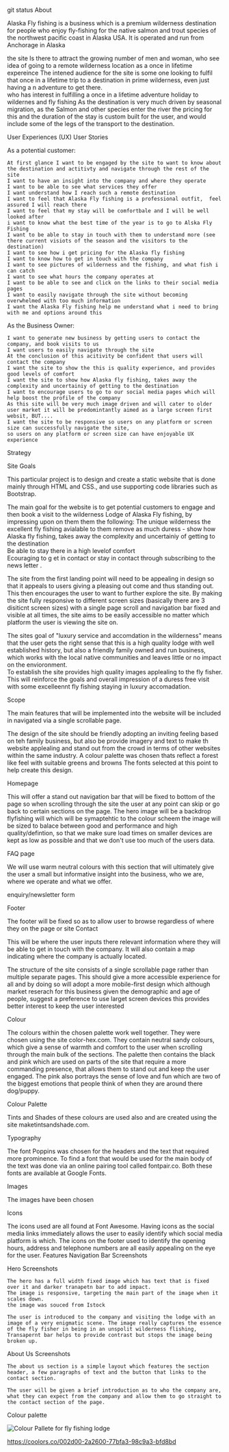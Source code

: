 git status 
About

Alaska Fly fishing is a business which is a premium wilderness destination for people who enjoy fly-fishing for the native salmon and trout species of the northwest pacific coast in Alaska USA. It is operated and run from Anchorage in Alaska    

the site Is there to attract the growing number of men and woman, who see idea of going to a remote wilderness location as a once in lifetime expereince 
The intened audience for the site is some one looking to fulfil that once in a lifetime trip to a destination in prime wilderness, even just having a n adventure to get there.  
who has interest in fulfilling a once in a lifetime adventure holiday to wildernes and fly fishing 
As the destination is very much driven by seasonal migration, as the Salmon and other species enter the river the pricing for this and the duration of the stay is custom built for the user, and would include some of the legs of the transport to the destination.    

User Experiences (UX)
User Stories

As a potential customer:

    At first glance I want to be engaged by the site to want to know about the destination and actitivty and navigate through the rest of the site
    I want to have an insight into the company and where they operate
    I want to be able to see what services they offer
    I want understand how I reach such a remote destination
    I want to feel that Alaska Fly fishing is a professional outfit,  feel assured I will reach there
    I want to feel that my stay will be comfortbale and I will be well looked after  
    i want to know what the best time of the year is to go to Alska Fly Fishing
    I want to be able to stay in touch with them to understand more (see there current visiots of the season and the visitors to the destination) 
    I want to see how i get pricing for the Alaska fly fishing 
    I want to know how to get in touch with the company
    I want to see pictures of wilderness and the fishing, and what fish i can catch 
    I want to see what hours the company operates at
    I want to be able to see and click on the links to their social media pages
    I want to easily navigate through the site without becoming overwhelmed with too much information
    I want the Alaska Fly fishing help me understand what i need to bring with me and options around this
    

As the Business Owner:

    I want to generate new business by getting users to contact the company, and book visits to us 
    I want users to easily navigate through the site 
    At the conclusion of this acitivity be confident that users will contact the company
    I want the site to show the this is quality experience, and provides good levels of comfort 
    I want the site to show how Alaska fly fishing, takes away the complexity and uncertainiy of getting to the destination   
    I want to encourage users to go to our social media pages which will help boost the profile of the company
    As this site will be very much image driven and will cater to older user market it will be predomintantly aimed as a large screen first websit, BUT....
    I want the site to be responsive so users on any platform or screen size can successfully navigate the site,
    so users on any platform or screen size can have enjoyable UX experience  


Strategy

Site Goals

This particular project is to design and create a static website that is done mainly through HTML and CSS., and use supporting code libraries such as Bootstrap. 

The main goal for the website is to get potential customers to engage and then book a visit to the wilderness Lodge of Alaska Fly fishing, by impressing upon on them them the following: 
    The unique wilderness
    the excellent fly fishing avialable to them
    remove as much duress - show how Alaska fly fishing, takes away the complexity and uncertainiy of getting to the destination   
    Be able to stay there in a high levelof  comfort  
    Ecouraging to g et in contact or stay in contact through subscribing to the news letter . 

The site from the first landing point will need to be appealing in design so that it appeals to users giving a pleasing out come and thus standing out. This then encourages the user to want to further explore the site. By making the site fully responsive to different screen sizes (basically there are 3 disiticnt screen sizes) with a single page scroll and navigation bar fixed and visible at all times, the site aims to be easily accessible no matter which platform the user is viewing the site on.

The sites goal of "luxury service and accomdation in the wilderness" means that the user gets the right sense that this is a high quality lodge with well established history, but also a friendly family owned and run business, which works with the local native communities and leaves little or no impact on the envioronment.   
To establish the site provides high quality images applealing to the fly fisher. This will reinforce the goals and overall impression of a duress free visit with some excelleennt fly fishing staying in luxury accomadation. 


Scope

The main features that will be implemented into the website will be included in 
navigated via a single scrollable page.

The design of the site should be friendly adopting an inviting feeling based on teh family business, but also be provide imagery and text to make th website applealing and stand out from the crowd in terms of other websites within the same industry. 
A colour palette was chosen thats reflect a forest like feel with suitable greens and browns 
The fonts selected at this point to help create this design.

Homepage

This will offer a stand out navigation bar that will be fixed to bottom of the page so when scrolling through the site the user at any point can skip or go back to certain sections on the page. The hero image will be a backdrop flyfishing will which will be symaptehtic to the colour scheem 
the image will be sized to balace between good and performance and high quality/defintion, so that we make sure load times on smaller devices are kept as low as possible and that we don't use too much of the users data.

FAQ page 

We will use warm neutral colours with this section that will ultimately give the user a small but informative insight into the business, who we are, where we operate and what we offer.

enquiry/newsletter form 




Footer

The footer will be fixed so as to allow user to browse regardless of where they on the page or site 
Contact

This will be where the user inputs there relevant information where they will be able to get in touch with the company. 
It will also contain a map indicating where the company is actually located.


The structure of the site consists of a single scrollable page rather than multiple separate pages. This should give a more accessible experience for all and by doing so will adopt a more mobile-first design which although market reserach for this business given the demographic and age of people, suggest a preference to use larget screen devices 
this provides better interest to  keep the user interested 




Colour

The colours within the chosen palette work well together. They were chosen using the site color-hex.com. They contain neutral sandy colours, which give a sense of warmth and comfort to the user when scrolling through the main bulk of the sections. The palette then contains the black and pink which are used on parts of the site that require a more commanding presence, that allows them to stand out and keep the user engaged. The pink also portrays the sense of love and fun which are two of the biggest emotions that people think of when they are around there dog/puppy.

Colour Palette

Tints and Shades of these colours are used also and are created using the site maketintsandshade.com.

Typography

The font Poppins was chosen for the headers and the text that required more prominence. To find a font that would be used for the main body of the text was done via an online pairing tool called fontpair.co. Both these fonts are available at Google Fonts.

Images

The images have been chosen 

Icons

The icons used are all found at Font Awesome. Having icons as the social media links immediately allows the user to easily identify which social media platform is which. The icons on the footer used to identify the opening hours, address and telephone numbers are all easily appealing on the eye for the user.
Features
Navigation Bar
Screenshots

    
Hero
Screenshots

    The hero has a full width fixed image which has text that is fixed over it and darker tranapetn bar to add impact. 
    The image is responsive, targeting the main part of the image when it scales down. 
    the image was souced from Istock 
    
    The user is introduced to the company and visiting the lodge with an image of a very enigmatic scene. The image really captures the essence of the fly fisher in being in an unspolit wilderness flishing, Transapernt bar helps to provide contrast but stops the image being broken up.
   

About Us
Screenshots

    The about us section is a simple layout which features the section header, a few paragraphs of text and the button that links to the contact section.

    The user will be given a brief introduction as to who the company are, what they can expect from the company and allow them to go straight to the contact section of the page.




Colour palette 

![Colour Pallete for fly fishing lodge](./CollourPal.png)

https://coolors.co/002d00-2a2600-77bfa3-98c9a3-bfd8bd

